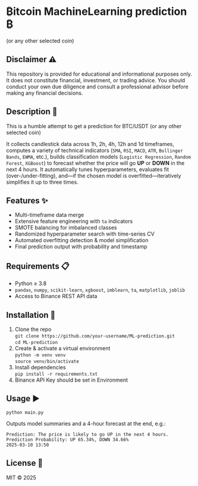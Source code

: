# ₿itcoin MachineLearning prediction ₿
(or any other selected coin)

## Disclaimer ⚠️
This repository is provided for educational and informational purposes only. It does not constitute financial, investment, or trading advice. You should conduct your own due diligence and consult a professional advisor before making any financial decisions.

## Description 📝
This is a humble attempt to get a prediction for BTC/USDT (or any other selected coin)

It collects candlestick data across 1h, 2h, 4h, 12h and 1d timeframes,
computes a variety of technical indicators (`SMA`, `RSI`, `MACD`, `ATR`, `Bollinger Bands`, `EWMA`, etc.),
builds classification models (`Logistic Regression`, `Random Forest`, `XGBoost`)
to forecast whether the price will go **UP** or **DOWN** in the next 4 hours.
It automatically tunes hyperparameters, evaluates fit (over-/under-fitting),
and—if the chosen model is overfitted—iteratively simplifies it up to three times.

## Features ✨
- Multi-timeframe data merge  
- Extensive feature engineering with `ta` indicators  
- SMOTE balancing for imbalanced classes  
- Randomized hyperparameter search with time-series CV  
- Automated overfitting detection & model simplification  
- Final prediction output with probability and timestamp  

## Requirements 📋
- Python ≥ 3.8  
- `pandas`, `numpy`, `scikit-learn`, `xgboost`, `imblearn`, `ta`, `matplotlib`, `joblib`  
- Access to Binance REST API data  

## Installation 🚀
1. Clone the repo  
   `git clone https://github.com/your-username/ML-prediction.git`  
   `cd ML-prediction`  
2. Create & activate a virtual environment  
   `python -m venv venv`  
   `source venv/bin/activate`  
3. Install dependencies  
   `pip install -r requirements.txt`
4. Binance API Key should be set in Environment

## Usage ▶️
`python main.py`  

Outputs model summaries and a 4-hour forecast at the end, e.g.:  
```
Prediction: The price is likely to go UP in the next 4 hours.
Prediction Probability: UP 65.34%, DOWN 34.66%
2025-03-10 13:50
```

## License 📄
MIT © 2025

